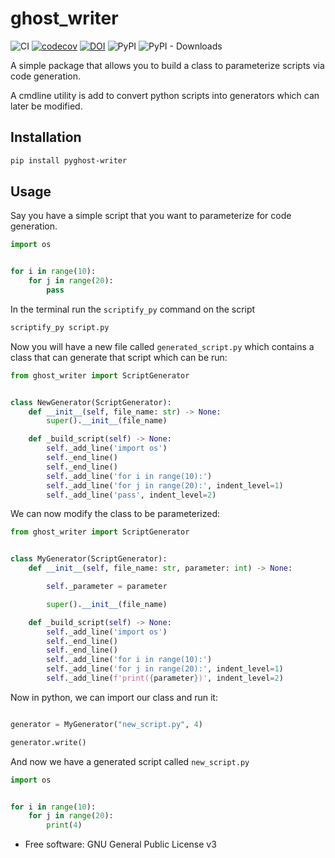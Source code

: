 # ghost_writer
![CI](https://github.com/grburgess/ghost_writer/workflows/CI/badge.svg?branch=master)
[![codecov](https://codecov.io/gh/grburgess/ghost_writer/branch/master/graph/badge.svg)](https://codecov.io/gh/grburgess/ghost_writer)
[![DOI](https://zenodo.org/badge/DOI/10.5281/zenodo.3372456.svg)](https://doi.org/10.5281/zenodo.3372456)
![PyPI](https://img.shields.io/pypi/v/ghost_writer)
![PyPI - Downloads](https://img.shields.io/pypi/dm/ghost_writer)

A simple package that allows you to build a class to parameterize scripts via
code generation.

A cmdline utility is add to convert python scripts into generators which can
later be modified.

## Installation

```bash
pip install pyghost-writer
```

## Usage

Say you have a simple script that you want to parameterize for code generation.

```python
import os


for i in range(10):
    for j in range(20):
        pass

```

In the terminal run the ```scriptify_py``` command on the script

```bash
scriptify_py script.py
```

Now you will have a new file called ```generated_script.py``` which contains a class that can generate that script which can be run:

```python
from ghost_writer import ScriptGenerator


class NewGenerator(ScriptGenerator):
    def __init__(self, file_name: str) -> None:
        super().__init__(file_name)

    def _build_script(self) -> None:
        self._add_line('import os')
        self._end_line()
        self._end_line()
        self._add_line('for i in range(10):')
        self._add_line('for j in range(20):', indent_level=1)
        self._add_line('pass', indent_level=2)


```

We can now modify the class to be parameterized:


```python
from ghost_writer import ScriptGenerator


class MyGenerator(ScriptGenerator):
    def __init__(self, file_name: str, parameter: int) -> None:

        self._parameter = parameter

		super().__init__(file_name)

    def _build_script(self) -> None:
        self._add_line('import os')
        self._end_line()
        self._end_line()
        self._add_line('for i in range(10):')
        self._add_line('for j in range(20):', indent_level=1)
        self._add_line(f'print({parameter})', indent_level=2)


```

Now in python, we can import our class and run it:


```python

generator = MyGenerator("new_script.py", 4)

generator.write()

```

And now we have a generated script called ```new_script.py```


```python
import os


for i in range(10):
    for j in range(20):
        print(4)


```




* Free software: GNU General Public License v3
